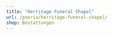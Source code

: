 ```yaml
---
title: "Herritage Funeral Chapel"
url: /peoria/herritage-funeral-chapel/
shop: Bestattungen
---
```

